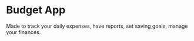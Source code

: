 # Budget App

Made to track your daily expenses, have reports, set saving goals, manage your finances.
